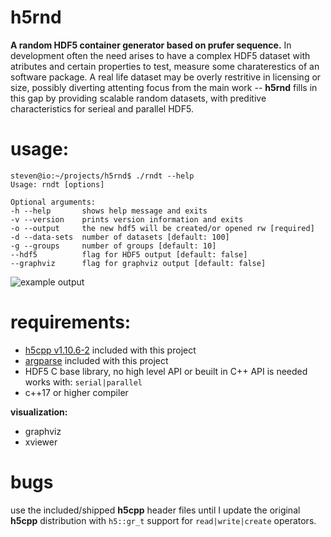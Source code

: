 # **h5rnd**
**A random HDF5 container generator based on prufer sequence.** In development often the need arises to have a complex HDF5 dataset with atributes and certain properties to test, measure some charaterestics of an software package. A real life dataset may be overly restritive in licensing or size, possibly diverting attenting focus from the main work -- **h5rnd** fills in this gap by providing scalable random datasets, with preditive characteristics for serieal and parallel HDF5.

# usage:
```
steven@io:~/projects/h5rnd$ ./rndt --help
Usage: rndt [options] 

Optional arguments:
-h --help       shows help message and exits
-v --version    prints version information and exits
-o --output     the new hdf5 will be created/or opened rw [required]
-d --data-sets  number of datasets [default: 100]
-g --groups     number of groups [default: 10]
--hdf5          flag for HDF5 output [default: false]
--graphviz      flag for graphviz output [default: false]
```

![example output](https://github.com/steven-varga/h5rnd/images/tree.svg)

# requirements:

- [h5cpp v1.10.6-2](http://h5cpp.org) included with this project
- [argparse](https://github.com/p-ranav/argparse)  included with this project
- HDF5 C base library, no high level API or beuilt in C++ API is needed works with:  `serial|parallel`
- c++17 or higher compiler

**visualization:**

- graphviz
- xviewer

# bugs
use the included/shipped **h5cpp** header files until I update the original **h5cpp** distribution with `h5::gr_t` support for `read|write|create` operators.